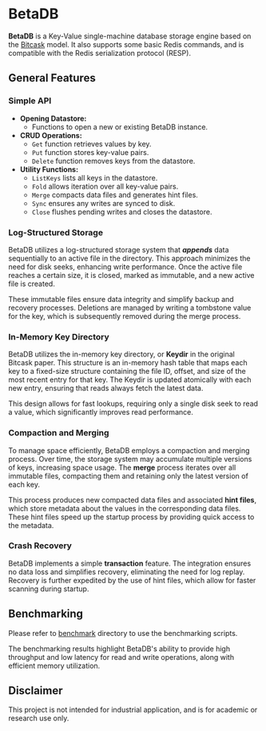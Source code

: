 # BetaDB

**BetaDB** is a Key-Value single-machine database storage engine based on the [Bitcask](https://github.com/basho/bitcask) model.
It also supports some basic Redis commands, and is compatible with the Redis serialization protocol (RESP).

## General Features

### Simple API

- **Opening Datastore:**
    - Functions to open a new or existing BetaDB instance.
- **CRUD Operations:**
    - `Get` function retrieves values by key.
    - `Put` function stores key-value pairs.
    - `Delete` function removes keys from the datastore.
- **Utility Functions:**
    - `ListKeys` lists all keys in the datastore.
    - `Fold` allows iteration over all key-value pairs.
    - `Merge` compacts data files and generates hint files.
    - `Sync` ensures any writes are synced to disk.
    - `Close` flushes pending writes and closes the datastore.

### Log-Structured Storage

BetaDB utilizes a log-structured storage system that ***appends*** data sequentially to an active file in the directory.
This approach minimizes the need for disk seeks, enhancing write performance.
Once the active file reaches a certain size, it is closed, marked as immutable, and a new active file is created.

These immutable files ensure data integrity and simplify backup and recovery processes.
Deletions are managed by writing a tombstone value for the key, which is subsequently removed during the merge process.

### In-Memory Key Directory

BetaDB utilizes the in-memory key directory, or **Keydir** in the original Bitcask paper.
This structure is an in-memory hash table that maps each key to a fixed-size structure containing the file ID, offset,
and size of the most recent entry for that key.
The Keydir is updated atomically with each new entry, ensuring that reads always fetch the latest data.

This design allows for fast lookups, requiring only a single disk seek to read a value,
which significantly improves read performance.

### Compaction and Merging

To manage space efficiently, BetaDB employs a compaction and merging process.
Over time, the storage system may accumulate multiple versions of keys, increasing space usage.
The **merge** process iterates over all immutable files, compacting them and retaining only the latest version of each key.

This process produces new compacted data files and associated **hint files**,
which store metadata about the values in the corresponding data files.
These hint files speed up the startup process by providing quick access to the metadata.

### Crash Recovery

BetaDB implements a simple **transaction** feature. The integration ensures no data loss and simplifies recovery,
eliminating the need for log replay.
Recovery is further expedited by the use of hint files, which allow for faster scanning during startup.

## Benchmarking

Please refer to [benchmark](./benchmark) directory to use the benchmarking scripts.

The benchmarking results highlight BetaDB's ability to provide high throughput and low latency
for read and write operations, along with efficient memory utilization.

## Disclaimer

This project is not intended for industrial application, and is for academic or research use only.
